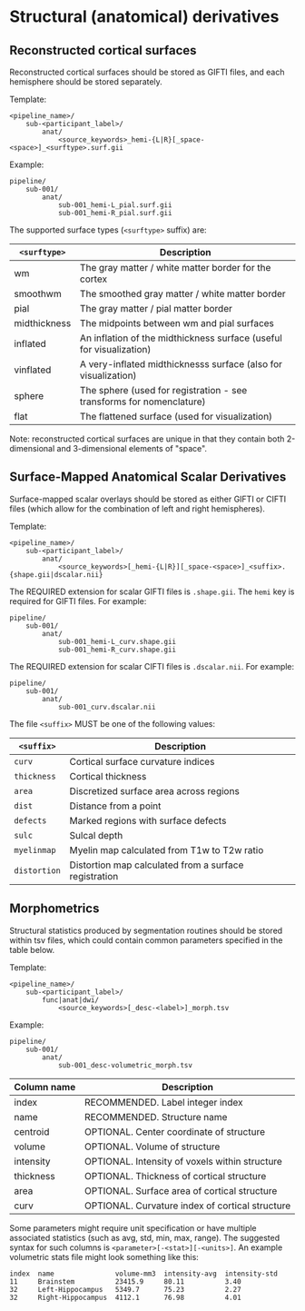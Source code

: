 # Structural (anatomical) derivatives

## Reconstructed cortical surfaces

Reconstructed cortical surfaces should be stored as GIFTI files, and each
hemisphere should be stored separately.

Template:

```Text
<pipeline_name>/
    sub-<participant_label>/
        anat/
            <source_keywords>_hemi-{L|R}[_space-<space>]_<surftype>.surf.gii
```

Example:

```Text
pipeline/
    sub-001/
        anat/
            sub-001_hemi-L_pial.surf.gii
            sub-001_hemi-R_pial.surf.gii
```

The supported surface types (`<surftype>` suffix) are:

| `<surftype>` | Description                                                          |
| ------------ | -------------------------------------------------------------------- |
| wm           | The gray matter / white matter border for the cortex                 |
| smoothwm     | The smoothed gray matter / white matter border                       |
| pial         | The gray matter / pial matter border                                 |
| midthickness | The midpoints between wm and pial surfaces                           |
| inflated     | An inflation of the midthickness surface (useful for visualization)  |
| vinflated    | A very-inflated midthicknesss surface (also for visualization)       |
| sphere       | The sphere (used for registration - see transforms for nomenclature) |
| flat         | The flattened surface (used for visualization)                       |

Note: reconstructed cortical surfaces are unique in that they contain both
2-dimensional and 3-dimensional elements of "space".

## Surface-Mapped Anatomical Scalar Derivatives

Surface-mapped scalar overlays should be stored as either GIFTI or CIFTI files
(which allow for the combination of left and right hemispheres).

Template:

```Text
<pipeline_name>/
    sub-<participant_label>/
        anat/
            <source_keywords>[_hemi-{L|R}][_space-<space>]_<suffix>.{shape.gii|dscalar.nii}
```

The REQUIRED extension for scalar GIFTI files is `.shape.gii`. The `hemi` key is
required for GIFTI files. For example:

```Text
pipeline/
    sub-001/
        anat/
            sub-001_hemi-L_curv.shape.gii
            sub-001_hemi-R_curv.shape.gii
```

The REQUIRED extension for scalar CIFTI files is `.dscalar.nii`. For example:

```Text
pipeline/
    sub-001/
        anat/
            sub-001_curv.dscalar.nii
```

The file `<suffix>` MUST be one of the following values:

| `<suffix>`   | Description                                           |
| ------------ | ----------------------------------------------------- |
| `curv`       | Cortical surface curvature indices                    |
| `thickness`  | Cortical thickness                                    |
| `area`       | Discretized surface area across regions               |
| `dist`       | Distance from a point                                 |
| `defects`    | Marked regions with surface defects                   |
| `sulc`       | Sulcal depth                                          |
| `myelinmap`  | Myelin map calculated from T1w to T2w ratio           |
| `distortion` | Distortion map calculated from a surface registration |

## Morphometrics

Structural statistics produced by segmentation routines should be stored within
tsv files, which could contain common parameters specified in the table below.

Template:

```Text
<pipeline_name>/
    sub-<participant_label>/
        func|anat|dwi/
            <source_keywords>[_desc-<label>]_morph.tsv

```

Example:

```Text
pipeline/
    sub-001/
        anat/
            sub-001_desc-volumetric_morph.tsv
```

| Column name | Description                                     |
| ----------- | ----------------------------------------------- |
| index       | RECOMMENDED. Label integer index                |
| name        | RECOMMENDED. Structure name                     |
| centroid    | OPTIONAL. Center coordinate of structure        |
| volume      | OPTIONAL. Volume of structure                   |
| intensity   | OPTIONAL. Intensity of voxels within structure  |
| thickness   | OPTIONAL. Thickness of cortical structure       |
| area        | OPTIONAL. Surface area of cortical structure    |
| curv        | OPTIONAL. Curvature index of cortical structure |

Some parameters might require unit specification or have multiple associated
statistics (such as avg, std, min, max, range). The suggested syntax for such
columns is `<parameter>[-<stat>][-<units>]`. An example volumetric stats file
might look something like this:

```Text
index  name               volume-mm3  intensity-avg  intensity-std
11     Brainstem          23415.9     80.11          3.40
32     Left-Hippocampus   5349.7      75.23          2.27
32     Right-Hippocampus  4112.1      76.98          4.01
```
